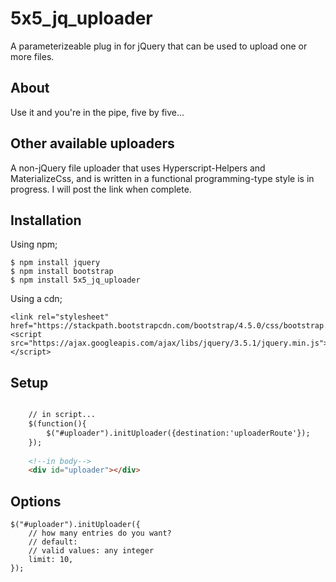 # 5x5_jq_uploader

A parameterizeable plug in for jQuery that can be used to upload one or more files.

## About
Use it and you're in the pipe, five by five...

## Other available uploaders

A non-jQuery file uploader that uses Hyperscript-Helpers and MaterializeCss, and is written in a functional programming-type style is in progress. I will post the link when complete.

## Installation

Using npm;

```
$ npm install jquery
$ npm install bootstrap
$ npm install 5x5_jq_uploader

```
Using a cdn;
```
<link rel="stylesheet" href="https://stackpath.bootstrapcdn.com/bootstrap/4.5.0/css/bootstrap.min.css">
<script src="https://ajax.googleapis.com/ajax/libs/jquery/3.5.1/jquery.min.js"></script>
```

## Setup

```html

    // in script...
    $(function(){ 
        $("#uploader").initUploader({destination:'uploaderRoute'});
    });
    
    <!--in body-->
    <div id="uploader"></div>
```

## Options
```
$("#uploader").initUploader({
    // how many entries do you want?
    // default: 
    // valid values: any integer
    limit: 10,
});
```
